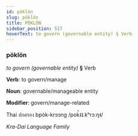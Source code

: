 ```yaml
---
id: pöklön
slug: pöklön
title: PÖKLÖN
sidebar_position: 517
hoverText: to govern (governable entity) § Verb
---
```


### pöklön

*to govern (governable entity)* **§** Verb

**Verb**: to govern/manage

**Noun**: governable/manageable entity

**Modifier**: govern/manage-related

Thai ปกครอง bpòk-krɔɔng /pok̚˨˩.kʰrɔːŋ˧/

*Kra-Dai Language Family*
